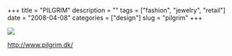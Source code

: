 +++
title = "PILGRIM"
description = ""
tags = ["fashion", "jewelry", "retail"]
date = "2008-04-08"
categories = ["design"]
slug = "pilgrim"
+++


 

  <div id="screens-thumbs" class="clearfix">
    <div class="txt-center" id="design-submission"><a href="http://www.pilgrim.dk/"><img id='bluga-thumbnail-1180' class='bluga-thumbnail large' src='//media.konigi.com/bluga/
wt47fb776b11b5f_0.jpg'/></a></div>  
  </div>   
<p><a href="http://www.pilgrim.dk/">http://www.pilgrim.dk/</a></p>




